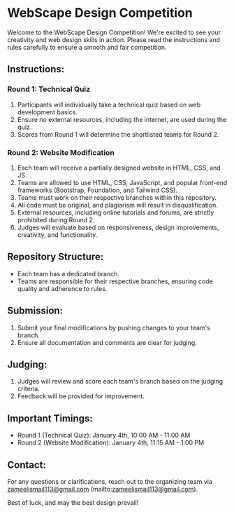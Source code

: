# WebScape Design Competition

Welcome to the WebScape Design Competition! We're excited to see your creativity and web design skills in action. Please read the instructions and rules carefully to ensure a smooth and fair competition.

## Instructions:

### Round 1: Technical Quiz

1. Participants will individually take a technical quiz based on web development basics.
2. Ensure no external resources, including the internet, are used during the quiz.
3. Scores from Round 1 will determine the shortlisted teams for Round 2.

### Round 2: Website Modification

1. Each team will receive a partially designed website in HTML, CSS, and JS.
2. Teams are allowed to use HTML, CSS, JavaScript, and popular front-end frameworks (Bootstrap, Foundation, and Tailwind CSS).
3. Teams must work on their respective branches within this repository.
4. All code must be original, and plagiarism will result in disqualification.
5. External resources, including online tutorials and forums, are strictly prohibited during Round 2.
6. Judges will evaluate based on responsiveness, design improvements, creativity, and functionality.

## Repository Structure:

- Each team has a dedicated branch.
- Teams are responsible for their respective branches, ensuring code quality and adherence to rules.

## Submission:

1. Submit your final modifications by pushing changes to your team's branch.
2. Ensure all documentation and comments are clear for judging.

## Judging:

1. Judges will review and score each team's branch based on the judging criteria.
2. Feedback will be provided for improvement.

## Important Timings:

- Round 1 (Technical Quiz): January 4th, 10:00 AM - 11:00 AM
- Round 2 (Website Modification): January 4th, 11:15 AM - 1:00 PM

## Contact:

For any questions or clarifications, reach out to the organizing team via zameelismail113@gmail.com
(mailto:zameelismail113@gmail.com).

Best of luck, and may the best design prevail!


